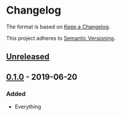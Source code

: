 # Changelog

The format is based on [Keep a Changelog](https://keepachangelog.com/en/1.0.0).

This project adheres to [Semantic Versioning](https://semver.org).

## [Unreleased]

## [0.1.0] - 2019-06-20

### Added

- Everything

[unreleased]: https://github.com/Xyfir/illuminsight/compare/0.1.0...HEAD
[0.1.0]: https://github.com/Xyfir/illuminsight/releases/tag/0.1.0
